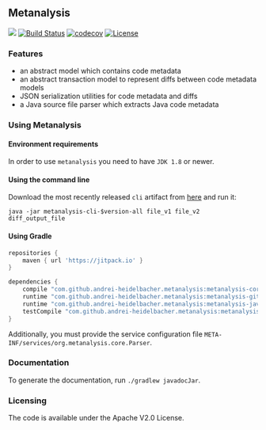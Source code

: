 ## Metanalysis

[![](https://jitpack.io/v/andrei-heidelbacher/metanalysis.svg)](https://jitpack.io/#andrei-heidelbacher/metanalysis)
[![Build Status](https://travis-ci.org/andrei-heidelbacher/metanalysis.png)](https://travis-ci.org/andrei-heidelbacher/metanalysis)
[![codecov](https://codecov.io/gh/andrei-heidelbacher/metanalysis/branch/master/graph/badge.svg)](https://codecov.io/gh/andrei-heidelbacher/metanalysis)
[![License](http://img.shields.io/:license-apache-blue.svg)](http://www.apache.org/licenses/LICENSE-2.0.html)

### Features

- an abstract model which contains code metadata
- an abstract transaction model to represent diffs between code metadata models
- JSON serialization utilities for code metadata and diffs
- a Java source file parser which extracts Java code metadata

### Using Metanalysis

#### Environment requirements

In order to use `metanalysis` you need to have `JDK 1.8` or newer.

#### Using the command line

Download the most recently released `cli` artifact from
[here](https://github.com/andrei-heidelbacher/metanalysis/releases) and run it:

```java -jar metanalysis-cli-$version-all file_v1 file_v2 diff_output_file```

#### Using Gradle

```groovy
repositories {
    maven { url 'https://jitpack.io' }
}

dependencies {
    compile "com.github.andrei-heidelbacher.metanalysis:metanalysis-core:$version"
    runtime "com.github.andrei-heidelbacher.metanalysis:metanalysis-git:$version"
    runtime "com.github.andrei-heidelbacher.metanalysis:metanalysis-java:$version"
    testCompile "com.github.andrei-heidelbacher.metanalysis:metanalysis-test:$version"
}
```

Additionally, you must provide the service configuration file
`META-INF/services/org.metanalysis.core.Parser`.

### Documentation

To generate the documentation, run ```./gradlew javadocJar```.

### Licensing

The code is available under the Apache V2.0 License.
